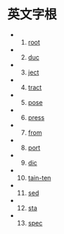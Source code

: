 英文字根
===

- 01. [root](https://github.com/LexHsu/Summary/blob/master/05-English/book/01-root.md)
- 02. [duc](https://github.com/LexHsu/Summary/blob/master/05-English/book/02-duc.md)
- 03. [ject](https://github.com/LexHsu/Summary/blob/master/05-English/book/03-jec.md)
- 04. [tract](https://github.com/LexHsu/Summary/blob/master/05-English/book/04-tract.md)
- 05. [pose](https://github.com/LexHsu/Summary/blob/master/05-English/book/05-pose.md)
- 06. [press](https://github.com/LexHsu/Summary/blob/master/05-English/book/06-press.md)
- 07. [from](https://github.com/LexHsu/Summary/blob/master/05-English/book/07-from.md)
- 08. [port](https://github.com/LexHsu/Summary/blob/master/05-English/book/08-port.md)
- 09. [dic](https://github.com/LexHsu/Summary/blob/master/05-English/book/09-dic.md)
- 10. [tain-ten](https://github.com/LexHsu/Summary/blob/master/05-English/book/10-tain-ten.md)
- 11. [sed](https://github.com/LexHsu/Summary/blob/master/05-English/book/11-sed.md)
- 12. [sta](https://github.com/LexHsu/Summary/blob/master/05-English/book/12-sta.md)
- 13. [spec](https://github.com/LexHsu/Summary/blob/master/05-English/book/13-spec.md)

